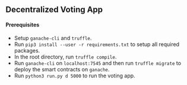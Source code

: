 ## Decentralized Voting App

#### Prerequisites
- Setup `ganache-cli` and `truffle`.
- Run `pip3 install --user -r requirements.txt` to setup all required packages.
- In the root directory, run `truffle compile`.
- Run `ganache-cli` on `localhost:7545` and then run `truffle migrate` to deploy the smart contracts on `ganache`.
- Run `python3 run.py d 5000` to run the voting app. 
